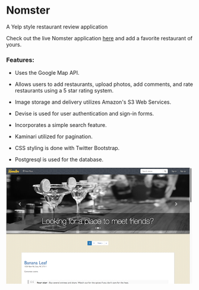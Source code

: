 # Nomster

A Yelp style restaurant review application

Check out the live Nomster application [here](https://nomster-ernie-jamison.herokuapp.com) and add a favorite restaurant of yours.

### Features:

* Uses the Google Map API.

* Allows users to add restaurants, upload photos, add comments, and rate restaurants using a 5 star rating system.

* Image storage and delivery utilizes Amazon's S3 Web Services.

* Devise is used for user authentication and sign-in forms.

* Incorporates a simple search feature.

* Kaminari utilized for pagination.

* CSS styling is done with Twitter Bootstrap.

* Postgresql is used for the database.

![alt tag](app/assets/images/nomster.png)
